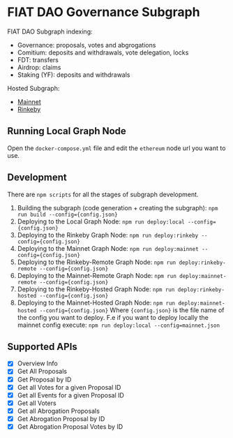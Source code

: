 # FIAT DAO Governance Subgraph

FIAT DAO Subgraph indexing:
- Governance: proposals, votes and abgrogations
- Comitium: deposits and withdrawals, vote delegation, locks
- FDT: transfers
- Airdrop: claims
- Staking (YF): deposits and withdrawals

Hosted Subgraph:
- [Mainnet](https://thegraph.com/hosted-service/subgraph/fiatdao/subgraph)
- [Rinkeby](https://thegraph.com/hosted-service/subgraph/fiatdao/subgraph-rinkeby)

## Running Local Graph Node

Open the `docker-compose.yml` file and edit the `ethereum` node url you want to use.

## Development

There are `npm scripts` for all the stages of subgraph development.

1. Building the subgraph (code generation + creating the subgraph): `npm run build --config={config.json}`
2. Deploying to the Local Graph Node: `npm run deploy:local --config={config.json}`
3. Deploying to the Rinkeby Graph Node: `npm run deploy:rinkeby --config={config.json}`
4. Deploying to the Mainnet Graph Node: `npm run deploy:mainnet --config={config.json}`
5. Deploying to the Rinkeby-Remote Graph Node: `npm run deploy:rinkeby-remote --config={config.json}`
6. Deploying to the Mainnet-Remote Graph Node: `npm run deploy:mainnet-remote --config={config.json}`
7. Deploying to the Rinkeby-Hosted Graph Node: `npm run deploy:rinkeby-hosted --config={config.json}`
7. Deploying to the Mainnet-Hosted Graph Node: `npm run deploy:mainnet-hosted --config={config.json}`
   Where `{config.json}` is the file name of the config you want to deploy. F.e if you want to deploy locally the mainnet config execute: `npm run deploy:local --config=mainnet.json`

## Supported APIs

- [X] Overview Info
- [X] Get All Proposals
- [X] Get Proposal by ID
- [X] Get all Votes for a given Proposal ID
- [X] Get all Events for a given Proposal ID
- [X] Get all Voters
- [X] Get all Abrogation Proposals
- [X] Get Abrogation Proposal by ID
- [X] Get Abrogation Proposal Votes by ID
